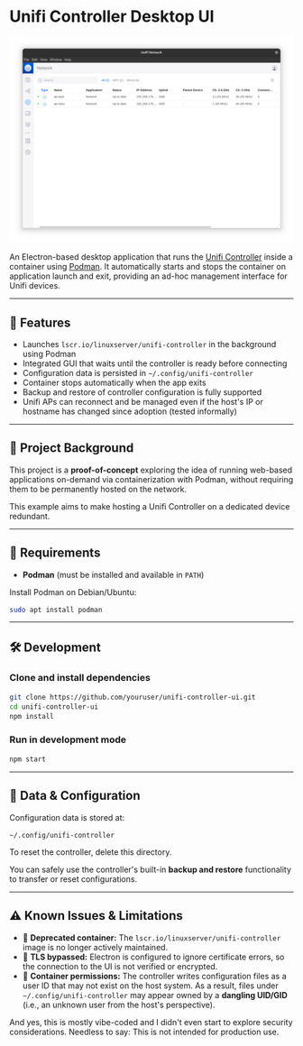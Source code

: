 # Unifi Controller Desktop UI

![screenshot](assets/image.png)

An Electron-based desktop application that runs the [Unifi Controller](https://www.ui.com/software/) inside a container using [Podman](https://podman.io). It automatically starts and stops the container on application launch and exit, providing an ad-hoc management interface for Unifi devices.

---

## 🚀 Features

- Launches `lscr.io/linuxserver/unifi-controller` in the background using Podman
- Integrated GUI that waits until the controller is ready before connecting
- Configuration data is persisted in `~/.config/unifi-controller`
- Container stops automatically when the app exits
- Backup and restore of controller configuration is fully supported
- Unifi APs can reconnect and be managed even if the host's IP or hostname has changed since adoption (tested informally)

---

## 🧪 Project Background

This project is a **proof-of-concept** exploring the idea of running web-based applications on-demand via containerization with Podman, without requiring them to be permanently hosted on the network. 

This example aims to make hosting a Unifi Controller on a dedicated device redundant.  

---

## 🧱 Requirements

- **Podman** (must be installed and available in `PATH`)

Install Podman on Debian/Ubuntu:
```bash
sudo apt install podman
```

---

## 🛠 Development

### Clone and install dependencies
```bash
git clone https://github.com/youruser/unifi-controller-ui.git
cd unifi-controller-ui
npm install
```

### Run in development mode
```bash
npm start
```

---

## 📂 Data & Configuration

Configuration data is stored at:

```
~/.config/unifi-controller
```

To reset the controller, delete this directory.

You can safely use the controller's built-in **backup and restore** functionality to transfer or reset configurations.

---

## ⚠️ Known Issues & Limitations

- 🧊 **Deprecated container:** The `lscr.io/linuxserver/unifi-controller` image is no longer actively maintained. 
- 🔐 **TLS bypassed:** Electron is configured to ignore certificate errors, so the connection to the UI is not verified or encrypted.
- 🧾 **Container permissions:** The controller writes configuration files as a user ID that may not exist on the host system. As a result, files under `~/.config/unifi-controller` may appear owned by a **dangling UID/GID** (i.e., an unknown user from the host's perspective).

And yes, this is mostly vibe-coded and I didn't even start to explore security considerations. Needless to say: This is not intended for production use. 
